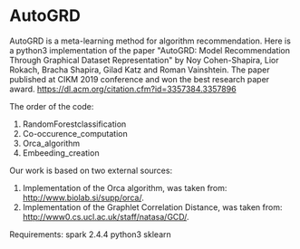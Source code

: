 # AutoGRD
AutoGRD is a meta-learning method for algorithm recommendation.
Here is a python3 implementation of the paper "AutoGRD: Model Recommendation Through Graphical Dataset Representation" by Noy Cohen-Shapira, Lior Rokach, Bracha Shapira, Gilad Katz and Roman Vainshtein. 
The paper published at CIKM 2019 conference and won the best research paper award.
https://dl.acm.org/citation.cfm?id=3357384.3357896

The order of the code:
  1) RandomForestclassification
  2) Co-occurence_computation
  3) Orca_algorithm
  4) Embeeding_creation
  


Our work is based on two external sources:
  1) Implementation of the Orca algorithm, was taken from: http://www.biolab.si/supp/orca/.
  2) Implementation of the Graphlet Correlation Distance, was taken from: http://www0.cs.ucl.ac.uk/staff/natasa/GCD/.



Requirements:
spark 2.4.4
python3
sklearn
